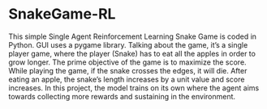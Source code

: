 # SnakeGame-RL
This simple Single Agent Reinforcement Learning Snake Game is coded in Python. GUI uses a pygame library. Talking about the game, it’s a single player game, where the player (Snake) has to eat all the apples in order to grow longer. The prime objective of the game is to maximize the score. While playing the game, if the snake crosses the edges, it will die. After eating an apple, the snake’s length increases by a unit value and score increases. In this project, the model trains on its own where the agent aims towards collecting more rewards and sustaining in the environment.
